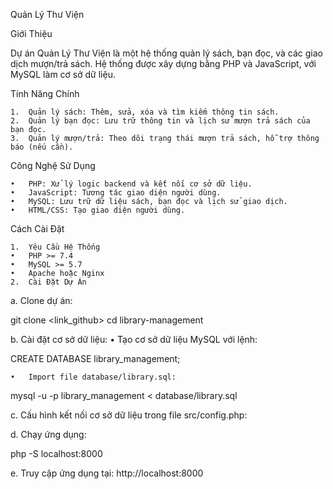 Quản Lý Thư Viện

Giới Thiệu

Dự án Quản Lý Thư Viện là một hệ thống quản lý sách, bạn đọc, và các giao dịch mượn/trả sách. Hệ thống được xây dựng bằng PHP và JavaScript, với MySQL làm cơ sở dữ liệu.

Tính Năng Chính

	1.	Quản lý sách: Thêm, sửa, xóa và tìm kiếm thông tin sách.
	2.	Quản lý bạn đọc: Lưu trữ thông tin và lịch sử mượn trả sách của bạn đọc.
	3.	Quản lý mượn/trả: Theo dõi trạng thái mượn trả sách, hỗ trợ thông báo (nếu cần).

Công Nghệ Sử Dụng

	•	PHP: Xử lý logic backend và kết nối cơ sở dữ liệu.
	•	JavaScript: Tương tác giao diện người dùng.
	•	MySQL: Lưu trữ dữ liệu sách, bạn đọc và lịch sử giao dịch.
	•	HTML/CSS: Tạo giao diện người dùng.

Cách Cài Đặt

	1.	Yêu Cầu Hệ Thống
	•	PHP >= 7.4
	•	MySQL >= 5.7
	•	Apache hoặc Nginx
	2.	Cài Đặt Dự Án
a. Clone dự án:

git clone <link_github>
cd library-management

b. Cài đặt cơ sở dữ liệu:
	•	Tạo cơ sở dữ liệu MySQL với lệnh:

CREATE DATABASE library_management;


	•	Import file database/library.sql:

mysql -u <username> -p library_management < database/library.sql


c. Cấu hình kết nối cơ sở dữ liệu trong file src/config.php:

<?php
define('DB_HOST', 'localhost');
define('DB_USER', 'root');
define('DB_PASS', 'password');
define('DB_NAME', 'library_management');
?>

d. Chạy ứng dụng:

php -S localhost:8000

e. Truy cập ứng dụng tại: http://localhost:8000
